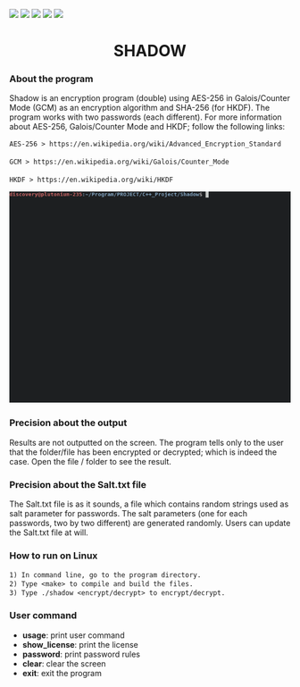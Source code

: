 ![](https://img.shields.io/badge/Code-C++-orange.svg?style=plastic&logo=c%2B%2B)
![](https://img.shields.io/badge/OS-Linux-orange.svg?style=plastic&logo=Linux)
![](https://img.shields.io/badge/Algorithm-AES-orange.svg?style=plastic&logo)
![](https://img.shields.io/badge/Algorithm-SHA-orange.svg?style=plastic&logo)
![](https://img.shields.io/badge/Tools-SublimeText-orange.svg?style=plastic&logo)
<h1 align="center"> SHADOW </h1>

<h3 algin="left"> About the program </h3>

Shadow is an encryption program (double) using AES-256 in Galois/Counter Mode (GCM) as an encryption algorithm and SHA-256 (for HKDF). The program works with two passwords (each different).
For more information about AES-256, Galois/Counter Mode and HKDF; follow the following links:

    AES-256 > https://en.wikipedia.org/wiki/Advanced_Encryption_Standard

    GCM > https://en.wikipedia.org/wiki/Galois/Counter_Mode

    HKDF > https://en.wikipedia.org/wiki/HKDF
    
![Output](https://github.com/AndryRafam/Shadow/blob/main/Output/out.gif)

<h3 align="left"> Precision about the output </h3>

Results are not outputted on the screen. The program tells only to the user that the folder/file has been encrypted or decrypted; which is indeed the case.
Open the file / folder to see the result.

<h3 align="left"> Precision about the Salt.txt file </h3>

The Salt.txt file is as it sounds, a file which contains random strings used as salt parameter for passwords.
The salt parameters (one for each passwords, two by two different) are generated randomly.
Users can update the Salt.txt file at will.

<h3 align="left"> How to run on Linux </h3>

    1) In command line, go to the program directory.
    2) Type <make> to compile and build the files.
    3) Type ./shadow <encrypt/decrypt> to encrypt/decrypt.

<h3 align="left"> User command </h3>

* **usage**: print user command
* **show_license**: print the license
* **password**: print password rules
* **clear**: clear the screen
* **exit**: exit the program

